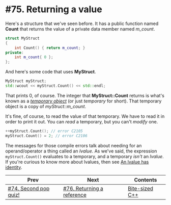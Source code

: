 # #75. Returning a value

Here's a structure that we've seen before. It has a public function named **Count** that returns the value of a private data member named *m_count*.

```cpp
struct MyStruct
{
    int Count() { return m_count; }
private:
    int m_count{ 0 };
};
```

And here's some code that uses **MyStruct**.

```cpp
MyStruct myStruct;
std::wcout << myStruct.Count() << std::endl;
```

That prints 0, of course. The integer that **MyStruct::Count** returns is what's known as a [*temporary object*](https://docs.microsoft.com/cpp/cpp/temporary-objects) (or just *temporary* for short). That temporary object is a copy of *myStruct::m_count*.

It's fine, of course, to read the value of that temporary. We have to read it in order to print it out. You can *read* a temporary, but you can't *modify* one.

```cpp
++myStruct.Count(); // error C2105
myStruct.Count() = 2; // error C2106
```

The messages for those compile errors talk about needing for an operand/operator a thing called an *lvalue*. As we've said, the expression `myStruct.Count()` evaluates to a temporary, and a temporary *isn't* an *lvalue*. If you're curious to know more about lvalues, then see [An lvalue has identity](https://docs.microsoft.com/windows/uwp/cpp-and-winrt-apis/cpp-value-categories#an-lvalue-has-identity).

|Prev|Next|Contents|
|-|-|-|
|[#74. Second pop quiz!](074.md)|[#76. Returning a reference](076.md)|[Bite-sized C++](../README.md)|
